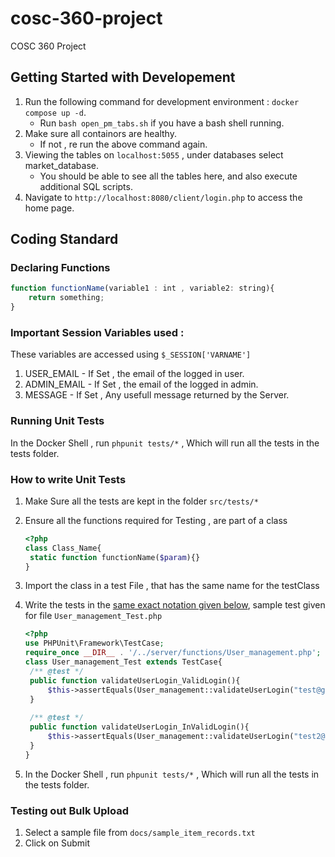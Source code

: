 # cosc-360-project

COSC 360 Project

## Getting Started with Developement

1. Run the following command for development environment : ``docker compose up -d``. 
   - Run ```bash open_pm_tabs.sh``` if you have a bash shell running.
2. Make sure all containors are healthy.
   - If not , re run the above command again.
3. Viewing the tables on ``localhost:5055`` , under databases select market_database.
   - You should be able to see all the tables here, and also execute additional SQL scripts.
4. Navigate to ``http://localhost:8080/client/login.php`` to access the home page.

## Coding Standard

### Declaring Functions

```javascript
function functionName(variable1 : int , variable2: string){
	return something;
}
```

### Important Session Variables used :

These variables are accessed using ``$_SESSION['VARNAME']``

1. USER_EMAIL - If Set , the email of the logged in user.
2. ADMIN_EMAIL - If Set , the email of the logged in admin.
3. MESSAGE - If Set , Any usefull message returned by the Server.

### Running Unit Tests 

In the Docker Shell , run ``phpunit tests/*`` , Which will run all the tests in the tests folder.

### How to write Unit Tests

1. Make Sure all the tests are kept in the folder ```src/tests/*```

2. Ensure all the functions required for Testing , are part of a class

   ```php
   <?php
   class Class_Name{
   	static function functionName($param){}
   }
   
   ```

   

3. Import the class in a test File , that has the same name for the testClass

4. Write the tests in the <u>same exact notation given below</u>, sample test given for file ```User_management_Test.php```

   ```php
   <?php
   use PHPUnit\Framework\TestCase;
   require_once __DIR__ . '/../server/functions/User_management.php';
   class User_management_Test extends TestCase{
   	/** @test */
   	public function validateUserLogin_ValidLogin(){
   		$this->assertEquals(User_management::validateUserLogin("test@gmail.com", MD5("password")), "VALID_LOGIN");
   	}
       
   	/** @test */
   	public function validateUserLogin_InValidLogin(){
   		$this->assertEquals(User_management::validateUserLogin("test2@gmail.com", MD5("password1")), "INVALID_LOGIN");
   	}
   }
   ```
5. In the Docker Shell , run ``phpunit tests/*`` , Which will run all the tests in the tests folder.

### Testing out Bulk Upload
1. Select a sample file from ```docs/sample_item_records.txt```
2. Click on Submit